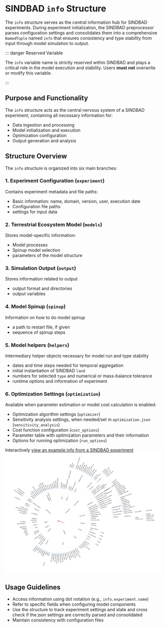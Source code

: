 # SINDBAD `info` Structure

The `info` structure serves as the central information hub for SINDBAD experiments. During experiment initialization, the SINDBAD preprocessor parses configuration settings and consolidates them into a comprehensive `NamedTuple` named `info` that ensures consistency and type stability from input through model simulation to output.

::: danger Reserved Variable

The `info` variable name is strictly reserved within SINDBAD and plays a critical role in the model execution and stability. Users **must not** overwrite or modify this variable.

:::

## Purpose and Functionality

The `info` structure acts as the central nervous system of a SINDBAD experiment, containing all necessary information for:
- Data ingestion and processing
- Model initialization and execution
- Optimization configuration
- Output generation and analysis

## Structure Overview

The `info` structure is organized into six main branches:

### 1. Experiment Configuration (`experiment`)
Contains experiment metadata and file paths:
- Basic information: name, domain, version, user, execution date
- Configuration file paths
- settings for input data

### 2. Terrestrial Ecosystem Model (`models`)
Stores model-specific information:
- Model processes
- Spinup model selection
- parameters of the model structure

### 3. Simulation Output (`output`)
Stores information related to output
- output format and directories
- output variables

### 4. Model Spinup (`spinup`)
Information on how to do model spinup
- a path to restart file, if given
- sequence of spinup steps

### 5. Model helpers (`helpers`)
Intermediary helper objects necessary for model run and type stability
- dates and time steps needed for temporal aggregation
- initial instantiation of SINDBAD `land`
- numbers for selected `type` and numerical or mass-balance tolerance
- runtime options and information of experiment

### 6. Optimization Settings (`optimization`)
Available when parameter estimation or model cost calculation is enabled:
- Optimization algorithm settings (`optimizer`)
- Sensitivity analysis settings, when needed/set in `optimization.json` (`sensitivity_analysis`)
- Cost function configuration (`cost_options`)
- Parameter table with optimization parameters and their information
- Options for running optimization (`run_options`)

Interactively [view an example info from a SINDBAD experiment](http://sindbad-mdi.org/pages/concept/sindbad_info/sindbad_info.html)
![SINDBAD info](../../assets/sindbad_info.png)

## Usage Guidelines

- Access information using dot notation (e.g., `info.experiment.name`)
- Refer to specific fields when configuring model components
- Use the structure to track experiment settings and state and cross check if the json settings are correctly parsed and consolidated
- Maintain consistency with configuration files